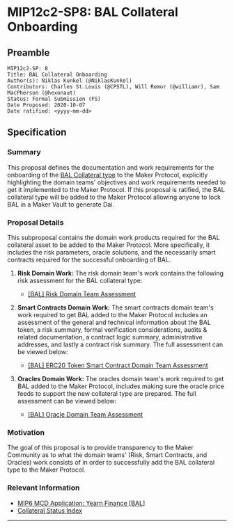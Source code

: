 # MIP12c2-SP8: BAL Collateral Onboarding

## Preamble

```
MIP12c2-SP: 8
Title: BAL Collateral Onboarding
Author(s): Niklas Kunkel (@NiklasKunkel)
Contributors: Charles St.Louis (@CPSTL), Will Remor (@williamr), Sam MacPherson (@hexonaut) 
Status: Formal Submission (FS)
Date Proposed: 2020-10-07
Date ratified: <yyyy-mm-dd>
```

## Specification

### Summary

This proposal defines the documentation and work requirements for the onboarding of the [BAL Collateral type](https://etherscan.io/token/0xba100000625a3754423978a60c9317c58a424e3d) to the Maker Protocol, explicitly highlighting the domain teams' objectives and work requirements needed to get it implemented to the Maker Protocol. If this proposal is ratified, the BAL collateral type will be added to the Maker Protocol allowing anyone to lock BAL in a Maker Vault to generate Dai.


### Proposal Details

This subproposal contains the domain work products required for the BAL collateral asset to be added to the Maker Protocol. More specifically, it includes the risk parameters, oracle solutions, and the necessarily smart contracts required for the successful onboarding of BAL.

1. **Risk Domain Work:** The risk domain team's work contains the following risk assessment for the BAL collateral type:
    - [[BAL] Risk Domain Team Assessment](https://forum.makerdao.com/t/bal-collateral-onboarding-risk-evaluation/4600)

2. **Smart Contracts Domain Work:** The smart contracts domain team's work required to get BAL added to the Maker Protocol includes an assessment of the general and technical information about the BAL token, a risk summary, formal verification considerations, audits & related documentation, a contract logic summary, administrative addresses, and lastly a contract risk summary. The full assessment can be viewed below:

    - [[BAL] ERC20 Token Smart Contract Domain Team Assessment](https://forum.makerdao.com/t/bal-erc20-token-smart-contract-technical-assessment/4630)

3. **Oracles Domain Work:** The oracles domain team's work required to get BAL added to the Maker Protocol, includes making sure the oracle price feeds to support the new collateral type are prepared. The full assessment can be viewed below:

    - [[BAL] Oracle Domain Team Assessment](https://forum.makerdao.com/t/mip10c3-sp12-proposal-balusd-oracle-collateral-onboarding-oracle-assessment/4638)

### Motivation

The goal of this proposal is to provide transparency to the Maker Community as to what the domain teams' (Risk, Smart Contracts, and Oracles) work consists of in order to successfully add the BAL collateral type to the Maker Protocol.

### Relevant Information

- [MIP6 MCD Application: Yearn Finance [BAL]](https://forum.makerdao.com/t/bal-mip6-collateral-onboarding-application/3880)
- [Collateral Status Index](https://forum.makerdao.com/t/collateral-status-index/2231)


---